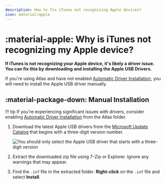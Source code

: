 ```yaml
---
description: How to fix iTunes not recognizing Apple devices?
icon: material/apple
---
```


# :material-apple: Why is iTunes not recognizing my Apple device?

**If iTunes is not recognizing your Apple device, it's likely a driver issue. You can fix this by downloading and installing the Apple USB Drivers.**

If you're using Atlas and have not enabled [Automatic Driver Installation](../getting-started/post-installation/drivers/getting-started.md#want-driver-installation-updates-through-windows-update-instead), you will need to install the Apple USB driver manually.

## :material-package-down: Manual Installation

!!! tip
    If you're experiencing significant issues with drivers, consider enabling [Automatic Driver Installation](../getting-started/post-installation/atlas-folder/general-configuration.md#automatic-updates) from the Atlas folder.

1. Download the latest Apple USB drivers from the [Microsoft Update Catalog](https://www.catalog.update.microsoft.com/Search.aspx?q=Apple%2C%20Inc.%20-%20USBDevice) that begins with a three-digit version number.

    ![You should only select the Apple USB driver that starts with a three-digit version](../assets/images/apple-driver-version.webp)

2. Extract the downloaded zip file using 7-Zip or Explorer. Ignore any warnings that may appear.

3. Find the `.inf` file in the extracted folder. **Right-click** on the `.inf` file and select **Install**.
